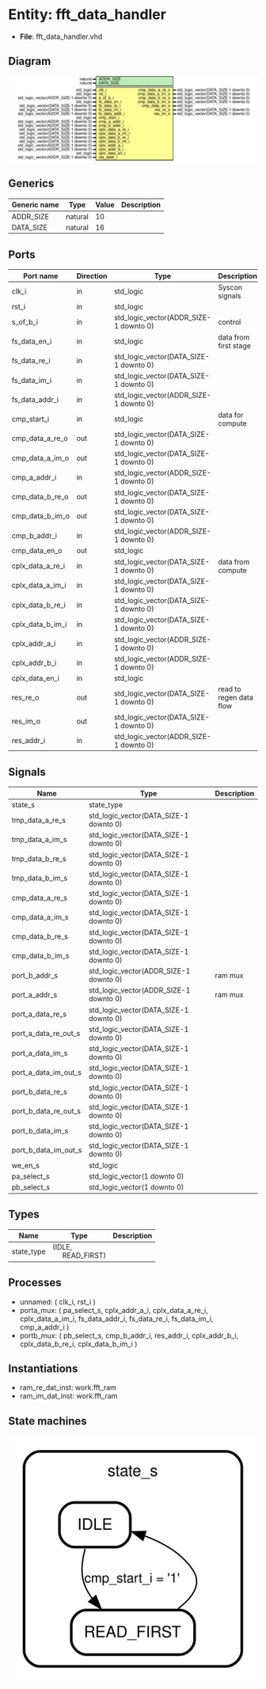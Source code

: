 # Entity: fft_data_handler

- **File**: fft_data_handler.vhd
## Diagram

![Diagram](fft_data_handler.svg "Diagram")
## Generics

| Generic name | Type    | Value | Description |
| ------------ | ------- | ----- | ----------- |
| ADDR_SIZE    | natural | 10    |             |
| DATA_SIZE    | natural | 16    |             |
## Ports

| Port name        | Direction | Type                                   | Description             |
| ---------------- | --------- | -------------------------------------- | ----------------------- |
| clk_i            | in        | std_logic                              | Syscon signals          |
| rst_i            | in        | std_logic                              |                         |
| s_of_b_i         | in        | std_logic_vector(ADDR_SIZE-1 downto 0) | control                 |
| fs_data_en_i     | in        | std_logic                              | data from first stage   |
| fs_data_re_i     | in        | std_logic_vector(DATA_SIZE-1 downto 0) |                         |
| fs_data_im_i     | in        | std_logic_vector(DATA_SIZE-1 downto 0) |                         |
| fs_data_addr_i   | in        | std_logic_vector(ADDR_SIZE-1 downto 0) |                         |
| cmp_start_i      | in        | std_logic                              | data for compute        |
| cmp_data_a_re_o  | out       | std_logic_vector(DATA_SIZE-1 downto 0) |                         |
| cmp_data_a_im_o  | out       | std_logic_vector(DATA_SIZE-1 downto 0) |                         |
| cmp_a_addr_i     | in        | std_logic_vector(ADDR_SIZE-1 downto 0) |                         |
| cmp_data_b_re_o  | out       | std_logic_vector(DATA_SIZE-1 downto 0) |                         |
| cmp_data_b_im_o  | out       | std_logic_vector(DATA_SIZE-1 downto 0) |                         |
| cmp_b_addr_i     | in        | std_logic_vector(ADDR_SIZE-1 downto 0) |                         |
| cmp_data_en_o    | out       | std_logic                              |                         |
| cplx_data_a_re_i | in        | std_logic_vector(DATA_SIZE-1 downto 0) | data from compute       |
| cplx_data_a_im_i | in        | std_logic_vector(DATA_SIZE-1 downto 0) |                         |
| cplx_data_b_re_i | in        | std_logic_vector(DATA_SIZE-1 downto 0) |                         |
| cplx_data_b_im_i | in        | std_logic_vector(DATA_SIZE-1 downto 0) |                         |
| cplx_addr_a_i    | in        | std_logic_vector(ADDR_SIZE-1 downto 0) |                         |
| cplx_addr_b_i    | in        | std_logic_vector(ADDR_SIZE-1 downto 0) |                         |
| cplx_data_en_i   | in        | std_logic                              |                         |
| res_re_o         | out       | std_logic_vector(DATA_SIZE-1 downto 0) | read to regen data flow |
| res_im_o         | out       | std_logic_vector(DATA_SIZE-1 downto 0) |                         |
| res_addr_i       | in        | std_logic_vector(ADDR_SIZE-1 downto 0) |                         |
## Signals

| Name                 | Type                                   | Description |
| -------------------- | -------------------------------------- | ----------- |
| state_s              | state_type                             |             |
| tmp_data_a_re_s      | std_logic_vector(DATA_SIZE-1 downto 0) |             |
|  tmp_data_a_im_s     | std_logic_vector(DATA_SIZE-1 downto 0) |             |
| tmp_data_b_re_s      | std_logic_vector(DATA_SIZE-1 downto 0) |             |
|  tmp_data_b_im_s     | std_logic_vector(DATA_SIZE-1 downto 0) |             |
| cmp_data_a_re_s      | std_logic_vector(DATA_SIZE-1 downto 0) |             |
| cmp_data_a_im_s      | std_logic_vector(DATA_SIZE-1 downto 0) |             |
| cmp_data_b_re_s      | std_logic_vector(DATA_SIZE-1 downto 0) |             |
| cmp_data_b_im_s      | std_logic_vector(DATA_SIZE-1 downto 0) |             |
| port_b_addr_s        | std_logic_vector(ADDR_SIZE-1 downto 0) |  ram mux    |
|  port_a_addr_s       | std_logic_vector(ADDR_SIZE-1 downto 0) |  ram mux    |
| port_a_data_re_s     | std_logic_vector(DATA_SIZE-1 downto 0) |             |
| port_a_data_re_out_s | std_logic_vector(DATA_SIZE-1 downto 0) |             |
| port_a_data_im_s     | std_logic_vector(DATA_SIZE-1 downto 0) |             |
| port_a_data_im_out_s | std_logic_vector(DATA_SIZE-1 downto 0) |             |
| port_b_data_re_s     | std_logic_vector(DATA_SIZE-1 downto 0) |             |
| port_b_data_re_out_s | std_logic_vector(DATA_SIZE-1 downto 0) |             |
| port_b_data_im_s     | std_logic_vector(DATA_SIZE-1 downto 0) |             |
| port_b_data_im_out_s | std_logic_vector(DATA_SIZE-1 downto 0) |             |
| we_en_s              | std_logic                              |             |
| pa_select_s          | std_logic_vector(1 downto 0)           |             |
|  pb_select_s         | std_logic_vector(1 downto 0)           |             |
## Types

| Name       | Type                                                    | Description |
| ---------- | ------------------------------------------------------- | ----------- |
| state_type | (IDLE,<br><span style="padding-left:20px"> READ_FIRST)  |             |
## Processes
- unnamed: ( clk_i, rst_i )
- porta_mux: ( pa_select_s,
		cplx_addr_a_i, cplx_data_a_re_i, cplx_data_a_im_i,
		fs_data_addr_i, fs_data_re_i, fs_data_im_i,
		cmp_a_addr_i )
- portb_mux: ( pb_select_s,
		cmp_b_addr_i, res_addr_i,
		cplx_addr_b_i, cplx_data_b_re_i, cplx_data_b_im_i )
## Instantiations

- ram_re_dat_inst: work.fft_ram
- ram_im_dat_inst: work.fft_ram
## State machines

![Diagram_state_machine_0]( stm_fft_data_handler_00.svg "Diagram")